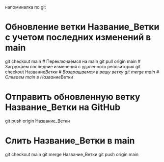 напоминалка по git

# Обновление ветки Название_Ветки с учетом последних изменений в main

git checkout main # Переключаемся на main
git pull origin main # Загружаем последние изменения с удаленного репозитория
git checkout Название*Ветки # Возвращаемся в вашу ветку
git merge main # Сливаем main в Название*Ветки

# Отправить обновленную ветку Название_Ветки на GitHub

git push origin Название_Ветки

# Слить Название_Ветки в main

git checkout main
git merge Название_Ветки
git push origin main
